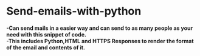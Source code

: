 # Send-emails-with-python

**-Can send mails in a easier way and can send to as many people as your need with this snippet of code.** <br>
**-This includes Python,HTML and HTTPS Responses to render the format of the email and contents of it.**


